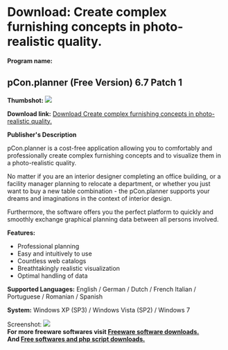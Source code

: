 # Download: Create complex furnishing concepts in photo-realistic quality.

**Program name:**

## pCon.planner (Free Version) 6.7 Patch 1

  
**Thumbshot:** ![](http://www.freewarefiles.com/screenshot/pconplanner_md.jpg)   
  
**Download link:** [Download Create complex furnishing concepts in photo-realistic quality.](http://freesoftwares.boysofts.com/PCon-planner_program_61052.html)  
  


**Publisher's Description**  
  


pCon.planner is a cost-free application allowing you to comfortably and professionally create complex furnishing concepts and to visualize them in a photo-realistic quality. 

No matter if you are an interior designer completing an office building, or a facility manager planning to relocate a department, or whether you just want to buy a new table combination - the pCon.planner supports your dreams and imaginations in the context of interior design.

Furthermore, the software offers you the perfect platform to quickly and smoothly exchange graphical planning data between all persons involved.

**Features:**

  * Professional planning 
  * Easy and intuitively to use 
  * Countless web catalogs 
  * Breathtakingly realistic visualization 
  * Optimal handling of data 

**Supported Languages:** English / German / Dutch / French Italian / Portuguese / Romanian / Spanish

**System:** Windows XP (SP3) / Windows Vista (SP2) / Windows 7

  
  
Screenshot: ![](http://www.freewarefiles.com/screenshot/pconplanner.jpg)   
**For more freeware softwares visit [Freeware software downloads.](http://freesoftwares.boysofts.com/)**   
**And [Free softwares and php script downloads.](http://www.boysofts.com/)**
